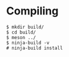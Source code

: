 Compiling
=========
```
$ mkdir build/
$ cd build/
$ meson ../
$ ninja-build -v
# ninja-build install
```
